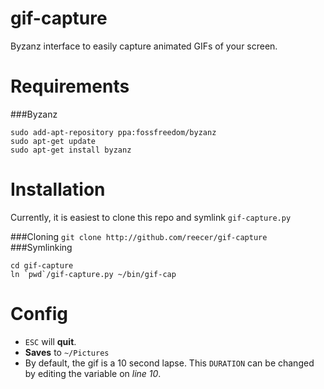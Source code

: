 gif-capture
===========

Byzanz interface to easily capture animated GIFs of your screen.

Requirements
============
###Byzanz
```
sudo add-apt-repository ppa:fossfreedom/byzanz
sudo apt-get update
sudo apt-get install byzanz
```

Installation
============
Currently, it is easiest to clone this repo and symlink `gif-capture.py`

###Cloning
```git clone http://github.com/reecer/gif-capture```
###Symlinking
```
cd gif-capture
ln `pwd`/gif-capture.py ~/bin/gif-cap
```


Config
========
* `ESC` will **quit**.
* **Saves** to `~/Pictures`
* By default, the gif is a 10 second lapse. This `DURATION` can be changed by editing the variable on *line 10*.

